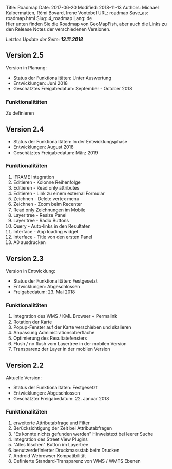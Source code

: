 Title: Roadmap
Date: 2017-06-20
Modified: 2018-11-13
Authors: Michael Kalbermatten, Rémi Bovard, Irene Vontobel
URL: roadmap
Save_as: roadmap.html
Slug: 4_roadmap
Lang: de
<br />
Hier unten finden Sie die Roadmap von GeoMapFish, aber auch die Links zu den Release Notes der verschiedenen Versionen.

*Letztes Update der Seite: **13.11.2018***

## Version 2.5

Version in Planung:

* Status der Funktionalitäten: Unter Auswertung
* Entwicklungen: Juni 2018
* Geschätztes Freigabedatum: September - October 2018

### Funktionalitäten

Zu definieren

## Version 2.4

* Status der Funktionalitäten: In der Entwicklungsphase
* Entwicklungen: August 2018
* Geschätztes Freigabedatum: März 2019

### Funktionalitäten

1. IFRAME Integration
2. Editieren - Kolonne Reihenfolge
3. Editieren - Read only attributes
4. Editieren - Link zu einem external Formular
5. Zeichnen - Delete vertex menu
6. Zeichnen - Zoom beim Recenter
7. Read only Zeichnungen im Mobile
8. Layer tree - Resize Panel
9. Layer tree - Radio Buttons
10. Query - Auto-links in den Resultaten
11. Interface - App loading widget
12. Interface - Title von den ersten Panel
13. A0 ausdrucken

## Version 2.3

Version in Entwicklung:

* Status der Funktionalitäten: Festgesetzt
* Entwicklungen: Abgeschlossen
* Freigabedatum: 23. Mai 2018

### Funktionalitäten

1. Integration des WMS / KML Browser + Permalink
2. Rotation der Karte
3. Popup-Fenster auf der Karte verschieben und skalieren
4. Anpassung Administrationsoberfläche
5. Optimierung des Resultatefensters
6. Flush / no flush vom Layertree in der mobilen Version
7. Transparenz der Layer in der mobilen Version

## Version 2.2

Aktuelle Version:

* Status der Funktionalitäten: Festgesetzt
* Entwicklungen: Abgeschlossen
* Geschätzter Freigabedatum: 22. Januar 2018

### Funktionalitäten

1. erweiterte Attributabfrage und Filter
2. Berücksichtigung der Zeit bei Attributabfragen
3. "Es konnte nichts gefunden werden" Hinweistext bei leerer Suche
4. Integration des Street View Plugins
5. "Alles löschen" Button im Layertree
6. benutzerdefinierter Druckmassstab beim Drucken
7. Android Webrowser Kompatibilität
8. Definierte Standard-Transparenz von WMS / WMTS Ebenen
